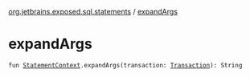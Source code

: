 [org.jetbrains.exposed.sql.statements](index.md) / [expandArgs](.)

# expandArgs

`fun `[`StatementContext`](-statement-context/index.md)`.expandArgs(transaction: `[`Transaction`](../org.jetbrains.exposed.sql/-transaction/index.md)`): String`